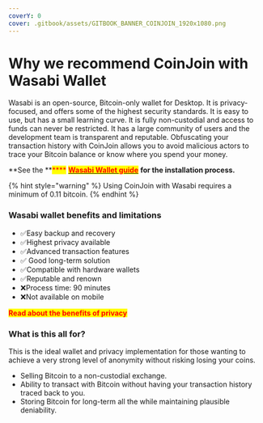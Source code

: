 ```yaml
---
coverY: 0
cover: .gitbook/assets/GITBOOK_BANNER_COINJOIN_1920x1080.png
---
```


# Why we recommend CoinJoin with Wasabi Wallet

Wasabi is an open-source, Bitcoin-only wallet for Desktop. It is privacy-focused, and offers some of the highest security standards. It is easy to use, but has a small learning curve. It is fully non-custodial and access to funds can never be restricted. It has a large community of users and the development team is transparent and reputable. Obfuscating your transaction history with CoinJoin allows you to avoid malicious actors to trace your Bitcoin balance or know where you spend your money.

**See the **<mark style="color:red;">****</mark> [<mark style="color:red;">**Wasabi Wallet guide**</mark>](https://app.gitbook.com/o/vkgJ5Qo6ByYsQmJoONIK/s/PdwveKS34LFQnTOWXGHS/) **for the installation process.**

{% hint style="warning" %}
Using CoinJoin with Wasabi requires a minimum of 0.11 bitcoin.&#x20;
{% endhint %}

### Wasabi wallet benefits and limitations

* ✅Easy backup and recovery
* ✅Highest privacy available
* ✅Advanced transaction features
* ✅ Good long-term solution
* ✅Compatible with hardware wallets
* ✅Reputable and renown
* ❌Process time: 90 minutes
* ❌Not available on mobile

<mark style="color:red;">**Read about the benefits of privacy**</mark>

### **What is this all for?**

This is the ideal wallet and privacy implementation for those wanting to achieve a very strong level of anonymity without risking losing your coins.

* Selling Bitcoin to a non-custodial exchange.
* Ability to transact with Bitcoin without having your transaction history traced back to you.
* Storing Bitcoin for long-term all the while maintaining plausible deniability.
